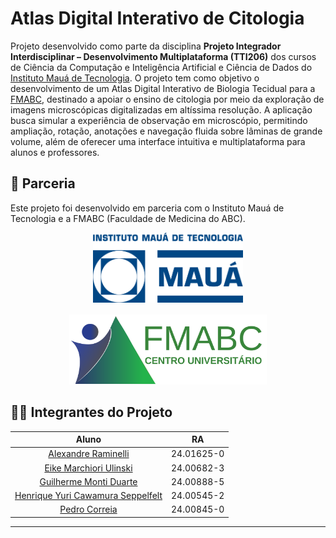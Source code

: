 # Atlas Digital Interativo de Citologia

<!-- Descrição -->

Projeto desenvolvido como parte da disciplina **Projeto Integrador Interdisciplinar – Desenvolvimento Multiplataforma (TTI206)** dos cursos de Ciência da Computação e Inteligência Artificial e Ciência de Dados do [Instituto Mauá de Tecnologia](https://maua.br/). O projeto tem como objetivo o desenvolvimento de um Atlas Digital Interativo de Biologia Tecidual para a [FMABC](https://fmabc.br/), destinado a apoiar o ensino de citologia por meio da exploração de imagens microscópicas digitalizadas em altíssima resolução. A aplicação busca simular a experiência de observação em microscópio, permitindo ampliação, rotação, anotações e navegação fluida sobre lâminas de grande volume, além de oferecer uma interface intuitiva e multiplataforma para alunos e professores.

## 🤝 Parceria

Este projeto foi desenvolvido em parceria com o Instituto Mauá de Tecnologia e a FMABC (Faculdade de Medicina do ABC).

<div align="center" style="display: flex; flex-direction: row; align-items: center; width: 100%; justify-content: center; gap: 16px; flex-wrap: wrap;">
    <!-- IMT -->
    <a href="https://www.maua.br/" target="_blank">
        <img height="112px" src="./docs/images/parceiros/logo-IMT.png" alt="Logo do Instituto Mauá de Tecnologia">
    </a>
    <!-- FMABC -->
    <a href="https://fmabc.br/" target="_blank">
        <img height="112px" src="./docs/images/parceiros/logo-FMABC.svg" alt="Logo da FMABC">
    </a>
</div>

<!-- TODO: Listar tecnologias utilizadas -->

## 👨‍💻 Integrantes do Projeto

|                                   Aluno                                    |     RA     |
| :------------------------------------------------------------------------: | :--------: |
|        [Alexandre Raminelli](https://github.com/alexandreraminelli)        | 24.01625-0 |
|                         [Eike Marchiori Ulinski]()                         | 24.00682-3 |
|          [Guilherme Monti Duarte ](https://github.com/guimduarte)          | 24.00888-5 |
| [Henrique Yuri Cawamura Seppelfelt](https://github.com/HenriqueSeppelfelt) | 24.00545-2 |
|            [Pedro Correia ](https://github.com/PedroCorreia73)             | 24.00845-0 |

---

<!-- Instruções -->
<!-- TODO: adicionar instruções para executar a aplicação Flutter -->
